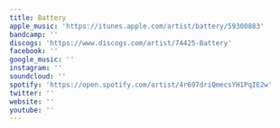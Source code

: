 ```yaml
---
title: Battery
apple_music: 'https://itunes.apple.com/artist/battery/59300883'
bandcamp: ''
discogs: 'https://www.discogs.com/artist/74425-Battery'
facebook: ''
google_music: ''
instagram: ''
soundcloud: ''
spotify: 'https://open.spotify.com/artist/4r697driQmecsYH1PqIE2w'
twitter: ''
website: ''
youtube: ''
---
```

